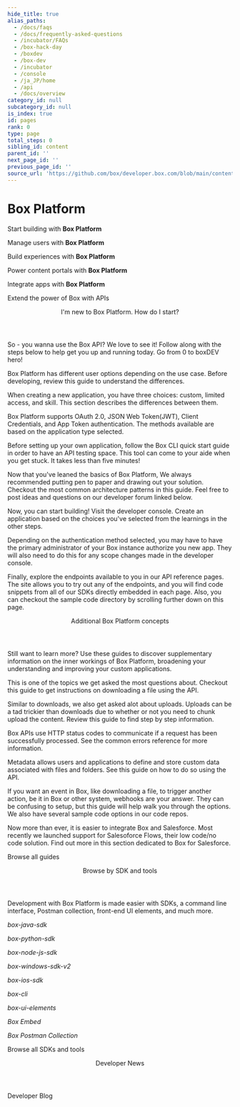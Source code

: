 ```yaml
---
hide_title: true
alias_paths:
  - /docs/faqs
  - /docs/frequently-asked-questions
  - /incubator/FAQs
  - /box-hack-day
  - /boxdev
  - /box-dev
  - /incubator
  - /console
  - /ja_JP/home
  - /api
  - /docs/overview
category_id: null
subcategory_id: null
is_index: true
id: pages
rank: 0
type: page
total_steps: 0
sibling_id: content
parent_id: ''
next_page_id: ''
previous_page_id: ''
source_url: 'https://github.com/box/developer.box.com/blob/main/content/pages/index.md'
---
```

# Box Platform

<Banner>

<BannerTitle>

Start building with **Box Platform**

</BannerTitle>

<BannerTitle>

Manage users with **Box Platform**

</BannerTitle>

<BannerTitle>

Build experiences with **Box Platform**

</BannerTitle>

<BannerTitle>

Power content portals with **Box Platform**

</BannerTitle>

<BannerTitle>

Integrate apps with **Box Platform**

</BannerTitle>

Extend the power of Box with APIs

</Banner>

<!-- <Centered wide>

<Header to='/guides' centered>

Guides

</Header>

<GuidesList>

Get started, learn tips and tricks, and discover how to use the Box
Platform API with our comprehensive guides. Here are six of the most used
guides to get you started.

<GuideList href='/guides/authentication/'>

Authentication

</GuideList>

<GuideList href='/guides/cli/quick-start/'>

CLI Quick Start

</GuideList>

<GuideList href='/guides/tooling/postman/quick-start/'>

Postman Quick Start

</GuideList>

<GuideList href='/guides/api-calls/permissions-and-errors/common-errors/'>

Common Errors

</GuideList>

<GuideList href='/guides/api-calls/pagination/offset-based/'>

API Pagination

</GuideList>

<GuideList href='/guides/embed/ui-elements/'>

UI Elements

</GuideList>

</GuidesList>

<More to='/guides' right>

More Guides

</More>

</Centered>

 -->

<Centered wide>

<Header to='/' centered>

I'm new to Box Platform. How do I start?

</Header>

So - you wanna use the Box API? We love to see it!
Follow along with the steps below to help get you up and running today.
Go from 0 to boxDEV hero!

<TileGrid>

<Tile title="Explore user types" href="/guides/getting-started/user-types/">

Box Platform has different user options depending on the use case.
Before developing, review this guide to understand the differences.

</Tile>

<Tile title="Understand application types" href="/guides/applications/select/">

When creating a new application, you have three choices: custom, limited
access, and skill. This section describes the differences between them.

</Tile>

<Tile title="Learn authentication methods" href="/guides/authentication/select/">

Box Platform supports OAuth 2.0, JSON Web Token(JWT), Client
Credentials, and App Token authentication. The methods available are
based on the application type selected.

</Tile>

<Tile title="Setup the Box CLI" href="/guides/cli/quick-start/">

Before setting up your own application, follow the Box CLI quick start
guide in order to have an API testing space. This tool can come to your
aide when you get stuck. It takes less than five minutes!

</Tile>

<Tile title="Create an architecture pattern" href="/guides/getting-started/architecture-patterns/">

Now that you've leaned the basics of Box Platform,
We always recommended putting pen to paper and drawing out your solution.
Checkout the most common architecture patterns in this guide. Feel free
to post ideas and questions on our developer forum linked below.

</Tile>

<Tile title="Create the application" href="https://app.box.com/developers/console">

Now, you can start building! Visit the developer console. Create an
application based on the choices
you've selected from the learnings in the other steps.

</Tile>

<Tile title="Authorize the application" href="/guides/authorization/">

Depending on the authentication method selected, you may have to
have the primary administrator of your Box instance authorize
you new app. They will also need to do this for any scope changes
made in the developer console.

</Tile>

<Tile title="Start coding" href="/reference/">

Finally, explore the endpoints available to you in our API reference
pages. The site allows you to try out any of the endpoints, and you will
find code snippets from all of our SDKs directly embedded
in each page. Also, you can checkout the sample code directory
by scrolling further down on this page.

</Tile>

</TileGrid>

</Centered>

<Centered wide>

<FeaturedBoard type="community" >

</FeaturedBoard>

</Centered>

<Centered wide>

<Header to='/' centered>

Additional Box Platform concepts

</Header>

Still want to learn more?
Use these guides to discover supplementary information on the inner
workings of Box Platform, broadening your understanding and improving
your custom applications.
<TileSlider>

<Tile type="guide" title="Downloads" href="/guides/downloads/">

This is one of the topics we get asked the most questions about. Checkout
this guide to get instructions on downloading a file using
the API.

</Tile>

<Tile type="guide" title="Uploads" href="/guides/uploads/">

Similar to downloads, we also get asked alot about uploads. Uploads can
be a tad trickier than downloads due to whether or not you need to chunk
upload the content. Review this guide to find step by step information.

</Tile>

<Tile type="guide" title="Common Errors" href="/guides/api-calls/permissions-and-errors/common-errors/">

Box APIs use HTTP status codes to communicate
if a request has been successfully processed.
See the common errors reference for more information.

</Tile>

<Tile type="guide" title="Metadata" href="/guides/metadata/">

Metadata allows users and applications to define and store custom data
associated with files and folders. See this guide on how to do so using
the API.

</Tile>

</Tile>

<Tile type="guide" title="Webhooks" href="/guides/webhooks/">

If you want an event in Box, like downloading a file, to trigger another
action, be it in Box or other system, webhooks are your answer. They can
be confusing to setup, but this guide will help walk you through
the options. We also have several sample code options in our code repos.

</Tile>

<Tile type="guide" title="Saleforce" href="/guides/tooling/salesforce-toolkit/">

Now more than ever, it is easier to integrate Box and Salesforce. Most
recently we launched support for Salesoforce Flows, their low code/no code
solution. Find out more in this section dedicated to Box for Salesforce.

</Tile>

</TileSlider>

<More to='/guides/' center>

Browse all guides

</More>

</Centered>

<!-- <Dark>

<Centered wide>

<Header to='/sdks-and-tools' centered>

SDKS & Tools

</Header>

<SDKS>

Development with Box Platform is made easier with SDKs for your
programming language, a command line interface, front-end UI elements,
and much more.

<SDK language='python' href='https://github.com/box/box-python-sdk'>

Python SDK

</SDK>

<SDK language='java' href='https://github.com/box/box-java-sdk'>

Java SDK

</SDK>

<SDK language='node' href='https://github.com/box/box-node-sdk'>

Node SDK

</SDK>

<SDK language='dotnet' href='https://github.com/box/box-windows-sdk'>

Windows .NET SDK

</SDK>

<SDK language='cli' href='https://github.com/box/boxcli'>

Box CLI

</SDK>

<SDK language='uielements' href='https://github.com/box/box-ui-elements'>

UI Elements

</SDK>

</SDKS>

<More to='/sdks-and-tools' right>

More SDKs & Tools

</More>

</Centered>

</Dark>

 -->

<Centered wide>

<FeaturedBoard type="sampleCode" >

</FeaturedBoard>

</Centered>

<Centered wide>

<Header to='/' centered>

Browse by SDK and tools

</Header>

Development with Box Platform is made easier with SDKs,
a command line interface, Postman collection,
front-end UI elements, and much more.

<TileSlider>

<Tile type="tool" title="Java" href="https://github.com/box/box-java-sdk">

  *box-java-sdk*

</Tile>

<Tile type="tool" title="Python" href="https://github.com/box/box-python-sdk">

  *box-python-sdk*

</Tile>

<Tile type="tool" title="Node" href="https://github.com/box/box-node-sdk">

  *box-node-js-sdk*

</Tile>

<Tile type="tool" title=".NET" href="https://github.com/box/box-windows-sdk-v2">

  *box-windows-sdk-v2*

</Tile>

<Tile type="tool" title="iOS" href="https://github.com/box/box-ios-sdk">

  *box-ios-sdk*

</Tile>

<Tile type="tool" title="Box CLI" href="/guides/cli/">

  *box-cli*

</Tile>

<Tile type="tool" title="Box UI Elements" href="/guides/embed/ui-elements/">

  *box-ui-elements*

</Tile>

<Tile type="tool" title="Box Embed" href="/guides/embed/box-embed/">

  *Box Embed*

</Tile>

<Tile type="tool" title="Postman collection" href="/guides/tooling/postman">

  *Box Postman Collection*

</Tile>

</TileSlider>

<More to='/sdks-and-tools/' center>

Browse all SDKs and tools

</More>

</Centered>

<Centered wide>

<Header to='https://medium.com/box-developer-blog' centered>

Developer News

</Header>

<BlogCards >

</BlogCards>

<More to='https://medium.com/box-developer-blog' right>

Developer Blog

</More>

</Centered>